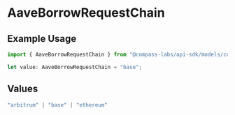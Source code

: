 # AaveBorrowRequestChain

## Example Usage

```typescript
import { AaveBorrowRequestChain } from "@compass-labs/api-sdk/models/components";

let value: AaveBorrowRequestChain = "base";
```

## Values

```typescript
"arbitrum" | "base" | "ethereum"
```
